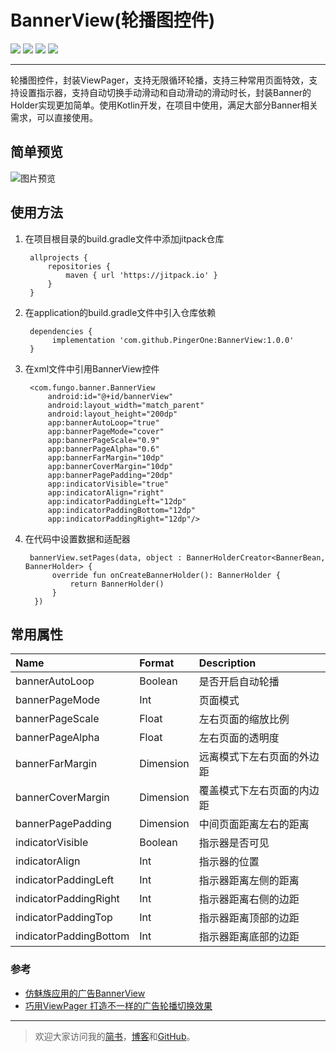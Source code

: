 # BannerView(轮播图控件)
[![](https://img.shields.io/badge/release-v1.0.0-orange.svg)](https://github.com/PingerOne/BannerView/releases) [![](https://www.jitpack.io/v/PingerOne/BannerView.svg)](https://www.jitpack.io/#PingerOne/BannerView) [![](https://img.shields.io/hexpm/l/plug.svg)](https://github.com/PingerOne/BannerView/blob/master/LICENSE) [![](https://img.shields.io/badge/简书-笑说余生-red.svg)](https://www.jianshu.com/u/64f479a1cef7)


---
轮播图控件，封装ViewPager，支持无限循环轮播，支持三种常用页面特效，支持设置指示器，支持自动切换手动滑动和自动滑动的滑动时长，封装Banner的Holder实现更加简单。使用Kotlin开发，在项目中使用，满足大部分Banner相关需求，可以直接使用。

## 简单预览

![图片预览](http://static.v.xingyunyd.com/live/656cf96e-2904-4b21-a37f-1b5938d702a5.gif)

## 使用方法

1. 在项目根目录的build.gradle文件中添加jitpack仓库

        allprojects {
            repositories {
                maven { url 'https://jitpack.io' }
            }
        }

2. 在application的build.gradle文件中引入仓库依赖

        dependencies {
             implementation 'com.github.PingerOne:BannerView:1.0.0'
        }

3. 在xml文件中引用BannerView控件

        <com.fungo.banner.BannerView
            android:id="@+id/bannerView"
            android:layout_width="match_parent"
            android:layout_height="200dp"
            app:bannerAutoLoop="true"
            app:bannerPageMode="cover"
            app:bannerPageScale="0.9"
            app:bannerPageAlpha="0.6"
            app:bannerFarMargin="10dp"
            app:bannerCoverMargin="10dp"
            app:bannerPagePadding="20dp"
            app:indicatorVisible="true"
            app:indicatorAlign="right"
            app:indicatorPaddingLeft="12dp"
            app:indicatorPaddingBottom="12dp"
            app:indicatorPaddingRight="12dp"/>

4. 在代码中设置数据和适配器

        bannerView.setPages(data, object : BannerHolderCreator<BannerBean, BannerHolder> {
             override fun onCreateBannerHolder(): BannerHolder {
                 return BannerHolder()
             }
         })



## 常用属性
| Name | Format | Description |
| :- | :-| :- |
| bannerAutoLoop| Boolean | 是否开启自动轮播 |
| bannerPageMode| Int | 页面模式 |
| bannerPageScale| Float | 左右页面的缩放比例 |
| bannerPageAlpha| Float | 左右页面的透明度 |
| bannerFarMargin| Dimension | 远离模式下左右页面的外边距 |
| bannerCoverMargin| Dimension | 覆盖模式下左右页面的内边距 |
| bannerPagePadding| Dimension | 中间页面距离左右的距离 |
| indicatorVisible| Boolean | 指示器是否可见 |
| indicatorAlign| Int | 指示器的位置 |
| indicatorPaddingLeft| Int | 指示器距离左侧的距离 |
| indicatorPaddingRight| Int | 指示器距离右侧的边距 |
| indicatorPaddingTop| Int | 指示器距离顶部的边距 |
| indicatorPaddingBottom| Int | 指示器距离底部的边距 |


### 参考
* [仿魅族应用的广告BannerView](https://jianshu.com/p/653680cfe877)
* [巧用ViewPager 打造不一样的广告轮播切换效果](https://blog.csdn.net/lmj623565791/article/details/51339751)

---
> 欢迎大家访问我的[简书](http://www.jianshu.com/u/64f479a1cef7)，[博客](http://pingerone.com/)和[GitHub](https://github.com/PingerOne)。
